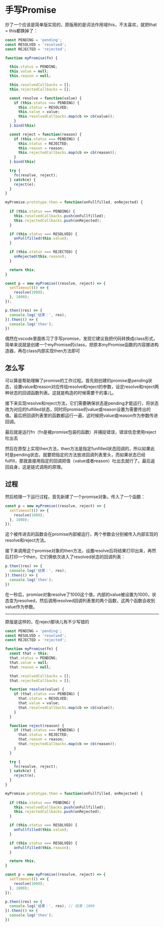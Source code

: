 # 手写Promise

抄了一个应该是简单版实现的，原版用的是词法作用域this，不太喜欢，就把that = this都换掉了：

```js
const PENDING = 'pending';
const RESOLVED = 'resolved';
const REJECTED = 'rejected';

function myPromise(fn) {

  this.status = PENDING;
  this.value = null;
  this.reason = null;

  this.resolvedCallbacks = [];
  this.rejectedCallbacks = [];

  const resolve = function(value) {
    if (this.status === PENDING) {
      this.status = RESOLVED;
      this.value = value;
      this.resolvedCallbacks.map(cb => cb(value));
    }
  }.bind(this)

  const reject = function(reason) {
    if (this.status === PENDING) {
      this.status = REJECTED;
      this.reason = reason;
      this.rejectedCallbacks.map(cb => cb(reason));
    }
  }.bind(this)

  try {
    fn(resolve, reject);
  } catch(e) {
    reject(e);
  }
}

myPromise.prototype.then = function(onFullfilled, onRejected) {
  
  if (this.status === PENDING) {
    this.resolvedCallbacks.push(onFullfilled);
    this.rejectedCallbacks.push(onRejected);
  }

  if (this.status === RESOLVED) {
    onFullfilled(this.value);
  }

  if (this.status === REJECTED) {
    onRejected(this.reason);
  }

  return this;
}

const p = new myPromise((resolve, reject) => {
  setTimeout(() => {
    resolve(1000);
  }, 1000);
});

p.then((res) => {
  console.log('结果：', res); 
}).then(() => {
  console.log('then'); 
})
```

偶然在vscode里面练习了手写promise，发现它建议我把代码转换成class形式，简单来说就是创建一个myPromise的class，把原本myPromise函数的内容挪进构造器，再在class内部实现then方法即可

## 怎么写

可以算是帮助理解了promise的工作过程。首先刚创建的promise是pending状态，设置value和reason对应传给resolve和reject的参数，设定resolve和reject两种状态的回调函数列表。这就是构造的时候需要干的事儿。

接下来实现resolve和reject方法，它们需要确保状态是pending才能运行，将状态改为对应的fulfilled状态，同时将promise的value或reason设置为需要传出的值。最后把回调列表里的函数都运行一遍，这时候把value或reason作为参数传进回调。

最后就是运行fn（fn是被promise包装的函数）并捕捉错误，错误信息使用reject吐出去

然后在原型上实现then方法，then方法是指定funfilled状态回调的，所以如果此时是pending状态，就要把指定的方法放进回调列表里头，而如果状态已经fulfill，那就直接用指定的回调把值（value或者reason）吐出去就行了。最后返回自身，这是链式调用的原理。

## 过程

然后梳理一下运行过程，首先新建了一个promise对象，传入了一个函数：

```js
const p = new myPromise((resolve, reject) => {
  setTimeout(() => {
    resolve(1000);
  }, 1000);
});
```

这个被传进去的函数会在promise内部被运行，两个参数会分别被传入内部实现的resolve和reject方法。

接下来调用这个promise对象的then方法，设置resolve后将结果打印出来，再然后打印一个then，它们俩依次进入了resolved状态的回调列表：

```js
p.then((res) => {
  console.log('结果：', res); 
}).then(() => {
  console.log('then'); 
})
```

在一秒后，promise对象resolve了1000这个值，内部的value被设置为1000，状态变为resolved，然后调用resolved回调列表里的两个函数，这两个函数会收到value作为参数。

---

原版是这样的，在reject那块儿有不少写错的

```js
const PENDING = 'pending';
const RESOLVED = 'resolved';
const REJECTED = 'rejected';

function myPromise(fn) {
  const that = this;
  that.status = PENDING;
  that.value = null;
  that.reason = null;

  that.resolvedCallbacks = [];
  that.rejectedCallbacks = [];

  function resolve(value) {
    if (that.status === PENDING) {
      that.status = RESOLVED;
      that.value = value;
      that.resolvedCallbacks.map(cb => cb(value));
    }
  }

  function reject(reason) {
    if (that.status === PENDING) {
      that.status = REJECTED;
      that.reason = reason;
      that.rejectedCallbacks.map(cb => cb(reason));
    }
  }

  try {
    fn(resolve, reject);
  } catch(e) {
    reject(e);
  }
}

myPromise.prototype.then = function(onFullfilled, onRejected) {
  
  if (this.status === PENDING) {
    this.resolvedCallbacks.push(onFullfilled);
    this.rejectedCallbacks.push(onRejected);
  }

  if (this.status === RESOLVED) {
    onFullfilled(this.value);
  }

  if (this.status === RESOLVED) {
    onFullfilled(this.reason);
  }

  return this;
}

const p = new myPromise((resolve, reject) => {
  setTimeout(() => {
    resolve(1000);
  }, 1000);
});

p.then((res) => {
  console.log('结果：', res); // 结果：1000
}).then(() => {
  console.log('then'); 
})

```
